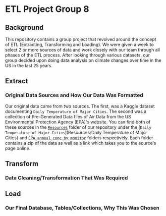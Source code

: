 # ETL Project Group 8

## Background
This repository contains a group project that revolved around the concept of ETL (Extracting, Transforming and Loading). We were given a week to select 2 or more sources of data and work closely with our team through all phases of the ETL process. After looking through various datasets, our group decided upon doing data analysis on climate changes over time in the US in the last 25 years. 

## Extract
### Original Data Sources and How Our Data Was Formatted
Our original data came from two sources. The first, was a Kaggle dataset documenting `Daily Temperature of Major Cities`. The second was a collection of Pre-Generated Data files of Air Data from the US Environmental Protection Agency (EPA)'s website. You can find both of these sources in the [`Resources`](Resources) folder of our repository under the [`Daily Temperature of Major Cities`](Resources/Daily Temperature of Major Cities) and [`EPA_annual_conc_by_monitor`](Resources/EPA_annual_conc_by_monitor) folders respectively. Each folder contains a zip of the data as well as a link which takes you to the source's page online. 

## Transform
### Data Cleaning/Transformation That Was Required

## Load
### Our Final Database, Tables/Collections, Why This Was Chosen